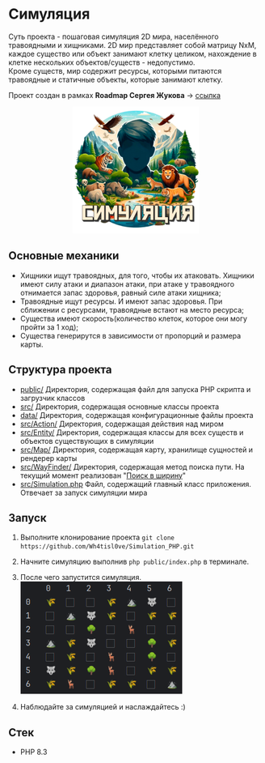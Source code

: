 # Симуляция

Суть проекта - пошаговая симуляция 2D мира, населённого травоядными и хищниками. 2D мир представляет собой матрицу NxM, каждое существо или объект занимают клетку целиком, нахождение в клетке
нескольких объектов/существ - недопустимо.  
Кроме существ, мир содержит ресурсы, которыми питаются травоядные и статичные объекты, которые занимают клетку.

Проект создан в рамках **Roadmap Сергея Жукова** -> [ссылка](https://zhukovsd.github.io/python-backend-learning-course/)


<p align="center">
  <img src="./docs/logo.png" width="250" height="250" alt="logo"/>
</p>

## Основные механики

* Хищники ищут травоядных, для того, чтобы их атаковать. Хищники имеют силу атаки и диапазон атаки, при атаке у
  травоядного отнимается запас здоровья, равный силе атаки хищника;
* Травоядные ищут ресурсы. И имеют запас здоровья. При сближении с ресурсами, травоядные встают на место ресурса;
* Существа имеют скорость(количество клеток, которое они могу пройти за 1 ход);
* Существа генерирутся в зависимости от пропорций и размера карты.

## Структура проекта

* [public/](public) Директория, содержащая файл для запуска PHP скрипта и загрузчик классов
* [src/](src) Директория, содержащая основные классы проекта
* [data/](data) Директория, содержащая конфигурационные файлы проекта
* [src/Action/](src/Action) Директория, содержащая действия над миром
* [src/Entity/](src/Entity) Директория, содержащая классы для всех существ и объектов существующих в симуляции
* [src/Map/](src/Map) Директория, содержащая карту, хранилище сущностей и рендерер карты
* [src/WayFinder/](src/WayFinder) Директория, содержащая метод поиска пути. На текущий момент
  реализован "[Поиск в ширину](https://ru.wikipedia.org/wiki/Поиск_в_ширину)"
* [src/Simulation.php](src/Simulation.php) Файл, содержащий главный класс приложения. Отвечает за запуск симуляции мира

## Запуск

1. Выполните клонирование проекта `git clone https://github.com/Wh4tisl0ve/Simulation_PHP.git`
2. Начните симуляцию выполнив `php public/index.php` в терминале.
3. После чего запустится симуляция.  
   ![Start](./docs/simulation.png)

4. Наблюдайте за симуляцией и наслаждайтесь :)

## Стек

* PHP 8.3